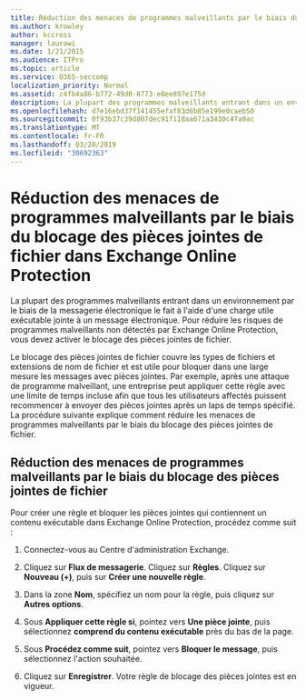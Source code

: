 ```yaml
---
title: Réduction des menaces de programmes malveillants par le biais du blocage des pièces jointes de fichier dans Exchange Online Protection
ms.author: krowley
author: kccross
manager: laurawi
ms.date: 1/21/2015
ms.audience: ITPro
ms.topic: article
ms.service: O365-seccomp
localization_priority: Normal
ms.assetid: c4fb4a86-b772-49d0-8773-e8ee897e175d
description: La plupart des programmes malveillants entrant dans un environnement par le biais de la messagerie électronique le fait à l'aide d'une charge utile exécutable jointe à un message électronique. Pour réduire les risques de programmes malveillants non détectés par Exchange Online Protection, vous devez activer le blocage des pièces jointes de fichier.
ms.openlocfilehash: d7e16ebd37f141455efaf83d6b85e199e0caeb50
ms.sourcegitcommit: 0f93b37c39d807dec91f118aa671a3430c47a9ac
ms.translationtype: MT
ms.contentlocale: fr-FR
ms.lasthandoff: 03/20/2019
ms.locfileid: "30692363"
---
```

# <a name="reducing-malware-threats-through-file-attachment-blocking-in-exchange-online-protection"></a>Réduction des menaces de programmes malveillants par le biais du blocage des pièces jointes de fichier dans Exchange Online Protection

La plupart des programmes malveillants entrant dans un environnement par le biais de la messagerie électronique le fait à l'aide d'une charge utile exécutable jointe à un message électronique. Pour réduire les risques de programmes malveillants non détectés par Exchange Online Protection, vous devez activer le blocage des pièces jointes de fichier. 
  
Le blocage des pièces jointes de fichier couvre les types de fichiers et extensions de nom de fichier et est utile pour bloquer dans une large mesure les messages avec pièces jointes. Par exemple, après une attaque de programme malveillant, une entreprise peut appliquer cette règle avec une limite de temps incluse afin que tous les utilisateurs affectés puissent recommencer à envoyer des pièces jointes après un laps de temps spécifié. La procédure suivante explique comment réduire les menaces de programmes malveillants par le biais du blocage des pièces jointes de fichier. 
  
## <a name="reducing-malware-threats-through-file-attachment-blocking"></a>Réduction des menaces de programmes malveillants par le biais du blocage des pièces jointes de fichier

Pour créer une règle et bloquer les pièces jointes qui contiennent un contenu exécutable dans Exchange Online Protection, procédez comme suit :
  
1. Connectez-vous au Centre d'administration Exchange.
    
2. Cliquez sur **Flux de messagerie**. Cliquez sur **Règles**. Cliquez sur **Nouveau (+)**, puis sur **Créer une nouvelle règle**. 
    
3. Dans la zone **Nom**, spécifiez un nom pour la règle, puis cliquez sur **Autres options**. 
    
4. Sous **Appliquer cette règle si**, pointez vers **Une pièce jointe**, puis sélectionnez **comprend du contenu exécutable** près du bas de la page. 
    
5. Sous **Procédez comme suit**, pointez vers **Bloquer le message**, puis sélectionnez l'action souhaitée. 
    
6. Cliquez sur **Enregistrer**. Votre règle de blocage des pièces jointes est en vigueur. 
    

